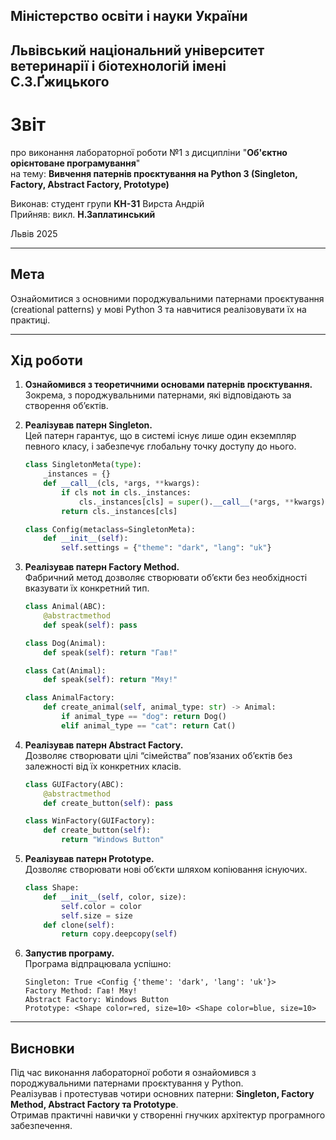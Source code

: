 ## Міністерство освіти і науки України
## Львівський національний університет ветеринарії і біотехнологій імені С.З.Ґжицького

# Звіт
про виконання лабораторної роботи №1 з дисципліни "**Об'єктно орієнтоване програмування**"  
на тему: **Вивчення патернів проєктування на Python 3 (Singleton, Factory, Abstract Factory, Prototype)**

Виконав: студент групи **КН-31** Вирста Андрій  
Прийняв: викл. **Н.Заплатинський**

Львів 2025

---

## **Мета**
Ознайомитися з основними породжувальними патернами проєктування (creational patterns) у мові Python 3 та навчитися реалізовувати їх на практиці.

---

## **Хід роботи**

1. **Ознайомився з теоретичними основами патернів проєктування.**  
   Зокрема, з породжувальними патернами, які відповідають за створення об’єктів.

2. **Реалізував патерн Singleton.**  
   Цей патерн гарантує, що в системі існує лише один екземпляр певного класу, і забезпечує глобальну точку доступу до нього.
   ```py
   class SingletonMeta(type):
       _instances = {}
       def __call__(cls, *args, **kwargs):
           if cls not in cls._instances:
               cls._instances[cls] = super().__call__(*args, **kwargs)
           return cls._instances[cls]

   class Config(metaclass=SingletonMeta):
       def __init__(self):
           self.settings = {"theme": "dark", "lang": "uk"}
   ```

3. **Реалізував патерн Factory Method.**  
   Фабричний метод дозволяє створювати об’єкти без необхідності вказувати їх конкретний тип.
   ```py
   class Animal(ABC):
       @abstractmethod
       def speak(self): pass

   class Dog(Animal):
       def speak(self): return "Гав!"

   class Cat(Animal):
       def speak(self): return "Мяу!"

   class AnimalFactory:
       def create_animal(self, animal_type: str) -> Animal:
           if animal_type == "dog": return Dog()
           elif animal_type == "cat": return Cat()
   ```

4. **Реалізував патерн Abstract Factory.**  
   Дозволяє створювати цілі “сімейства” пов’язаних об’єктів без залежності від їх конкретних класів.
   ```py
   class GUIFactory(ABC):
       @abstractmethod
       def create_button(self): pass

   class WinFactory(GUIFactory):
       def create_button(self):
           return "Windows Button"
   ```

5. **Реалізував патерн Prototype.**  
   Дозволяє створювати нові об’єкти шляхом копіювання існуючих.
   ```py
   class Shape:
       def __init__(self, color, size):
           self.color = color
           self.size = size
       def clone(self):
           return copy.deepcopy(self)
   ```

6. **Запустив програму.**  
   Програма відпрацювала успішно:
   ```
   Singleton: True <Config {'theme': 'dark', 'lang': 'uk'}>
   Factory Method: Гав! Мяу!
   Abstract Factory: Windows Button
   Prototype: <Shape color=red, size=10> <Shape color=blue, size=10>
   ```

---

## **Висновки**

Під час виконання лабораторної роботи я ознайомився з породжувальними патернами проєктування у Python.  
Реалізував і протестував чотири основних патерни: **Singleton, Factory Method, Abstract Factory та Prototype**.  
Отримав практичні навички у створенні гнучких архітектур програмного забезпечення.
